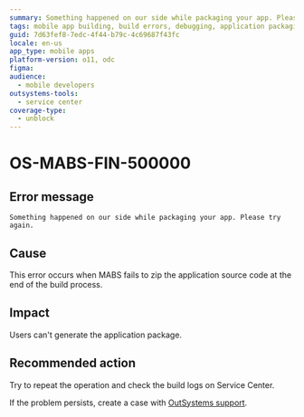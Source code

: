 ```yaml
---
summary: Something happened on our side while packaging your app. Please try again.
tags: mobile app building, build errors, debugging, application packaging, support procedures
guid: 7d63fef8-7edc-4f44-b79c-4c69687f43fc
locale: en-us
app_type: mobile apps
platform-version: o11, odc
figma:
audience:
  - mobile developers
outsystems-tools:
  - service center
coverage-type:
  - unblock
---
```


# OS-MABS-FIN-500000

## Error message

`Something happened on our side while packaging your app. Please try again.`

## Cause

This error occurs when MABS fails to zip the application source code at the end of the build process.

## Impact

Users can't generate the application package.

## Recommended action
Try to repeat the operation and check the build logs on Service Center.

If the problem persists, create a case with [OutSystems support](https://www.outsystems.com/support/portal/open-support-case?ErrorCode=OS-MABS-FIN-50000).
